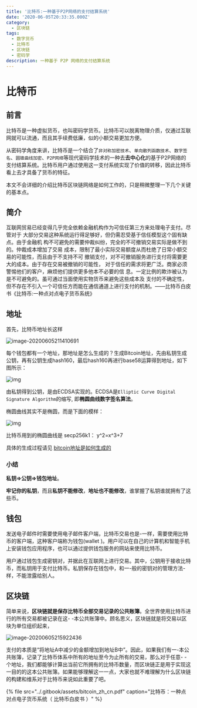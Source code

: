 ```yaml
---
title: '比特币:一种基于P2P网络的支付结算系统'
date: '2020-06-05T20:33:35.000Z'
category:
  - 区块链
tags:
  - 数字货币
  - 比特币
  - 区块链
  - 密码学
description: 一种基于 P2P 网络的支付结算系统
---
```


# 比特币

## 前言

比特币是一种虚拟货币，也叫密码学货币。比特币可以脱离物理介质，仅通过互联网就可以流通，而且其手续费低廉，似的小额交易更加方便。

从密码学角度来讲，比特币是一个结合了`非对称加密技术`、`单向散列函数技术`、`数字签名`、`圆锥曲线加密`、`P2P网络`等现代密码学技术的一种去**去中心化**的基于P2P网络的支付结算系统。比特币用户通过使用这一支付系统实现了价值的转移，因此比特币看上去才具备了货币的特征。

本文不会详细的介绍比特币区块链网络是如何工作的，只是稍微整理一下几个关键的基本点。

## 简介

互联网贸易已经变得几乎完全依赖金融机构作为可信任第三方来处理电子支付。尽管对于 大部分交易这种系统运行得足够好，但仍需忍受基于信任模型这个固有缺点。由于金融机 构不可避免的需要仲裁纠纷，完全的不可撤销交易实际是做不到的。仲裁成本增加了交易 成本，限制了最小实际交易额度从而杜绝了日常小额交易的可能性，而且由于不支持不可 撤销支付，对不可撤销服务进行支付将需要更大的成本。由于存在交易被撤销的可能性， 对于信任的需求将更广泛。商家必须警惕他们的客户，麻烦他们提供更多他本不必要的信 息。一定比例的欺诈被认为是不可避免的。虽可通过当面使用实物货币来避免这些成本及 支付的不确定性，但不存在不引入一个可信任方而能在通信通道上进行支付的机制。——比特币白皮书《比特币:一种点对点电子货币系统》

## 地址

首先，比特币地址长这样

![image-20200605211410691](https://img-1251598303.cos.ap-guangzhou.myqcloud.com/image-20200605211410691.png)

每个钱包都有一个地址，那地址是怎么生成的？生成Bitcoin地址，先由私钥生成公钥，再有公钥生成hash160，最后hash160再进行base58运算得到地址，如下图所示：

![img](https://img-1251598303.cos.ap-guangzhou.myqcloud.com/webp)

由私钥得到公钥，是由ECDSA实现的。ECDSA是`Elliptic Curve Digital Signature Algorithm`的缩写, 即**椭圆曲线数字签名算法**。

椭圆曲线其实不是椭圆，而是下面的模样：

![img](https://img-1251598303.cos.ap-guangzhou.myqcloud.com/webp-20200605213119649)

比特币用到的椭圆曲线是 secp256k1： y^2=x^3+7

具体的生成过程请见 [bitcoin地址是如何生成的](https://www.jianshu.com/p/954e143e97d2)

### 小结

**私钥=&gt;公钥=&gt;钱包地址**。

**牢记你的私钥**，而且**私钥不能修改**，**地址也不能修改**，谁掌握了私钥谁就拥有了这些币。

## 钱包

发送电子邮件时需要使用电子邮件客户端，比特币交易也是-一样，需要使用比特币的客户端，这种客户端称为钱包\(wallet \)。用户可以在自己的计算机和智能手机上安装钱包应用程序，也可以通过提供钱包服务的网站来使用比特币。

用户通过钱包生成密钥对，并据此在互联网上进行交易。其中，公钥用于接收比特币，而私钥用于支付比特币。私钥保存在钱包中，和一-般的密钥对的管理方法-样，不能泄露给别人。

## 区块链

简单来说，**区块链就是保存比特币全部交易记录的公共账簿**。全世界使用比特币进行的所有交易都被记录在这- -本公共账簿中。顾名思义，区块链就是将交易以区块为单位组织起来，

![image-20200605215922436](https://img-1251598303.cos.ap-guangzhou.myqcloud.com/image-20200605215922436.png)

支付的本质是“将地址A中减少的金额增加到地址B中”。因此，如果我们有一-本公共账簿，记录了比特币体系中所有的地址至今为止所有的交易，那么对于任意- -个地址，我们都能够计算出当前它所拥有的比特币数量，而区块链正是用于实现这一目的的这本公共账簿。如果能够理解这一一点，大家也就不难理解为什么区块链的构建和维系对于比特币来说如此重要了吧。

{% file src="../.gitbook/assets/bitcoin\_zh\_cn.pdf" caption="比特币：一种点对点电子货币系统（ 比特币白皮书 ）" %}



